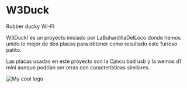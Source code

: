 # W3Duck
Rubber ducky WI-FI


W3Duck! es un proyecto iniciado por LaBuhardillaDelLoco donde hemos unido lo mejor de dos placas para obtener como resultado este furioso patito.

Las placas usadas en este proyecto son la Cjmcu bad usb y la wemos d1 mini aunque podrían ser otras con características similares.

<img src="/W3Duck/logo.png" alt="My cool logo"/>

